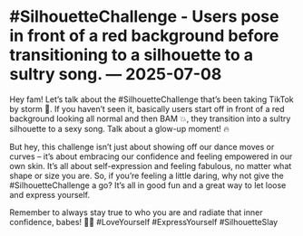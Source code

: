 # #SilhouetteChallenge - Users pose in front of a red background before transitioning to a silhouette to a sultry song. — 2025-07-08

Hey fam! Let’s talk about the #SilhouetteChallenge that’s been taking TikTok by storm 🌟. If you haven’t seen it, basically users start off in front of a red background looking all normal and then BAM 💥, they transition into a sultry silhouette to a sexy song. Talk about a glow-up moment! 🔥

But hey, this challenge isn’t just about showing off our dance moves or curves – it’s about embracing our confidence and feeling empowered in our own skin. It’s all about self-expression and feeling fabulous, no matter what shape or size you are. So, if you’re feeling a little daring, why not give the #SilhouetteChallenge a go? It’s all in good fun and a great way to let loose and express yourself.

Remember to always stay true to who you are and radiate that inner confidence, babes! 💃💖 #LoveYourself #ExpressYourself #SilhouetteSlay
